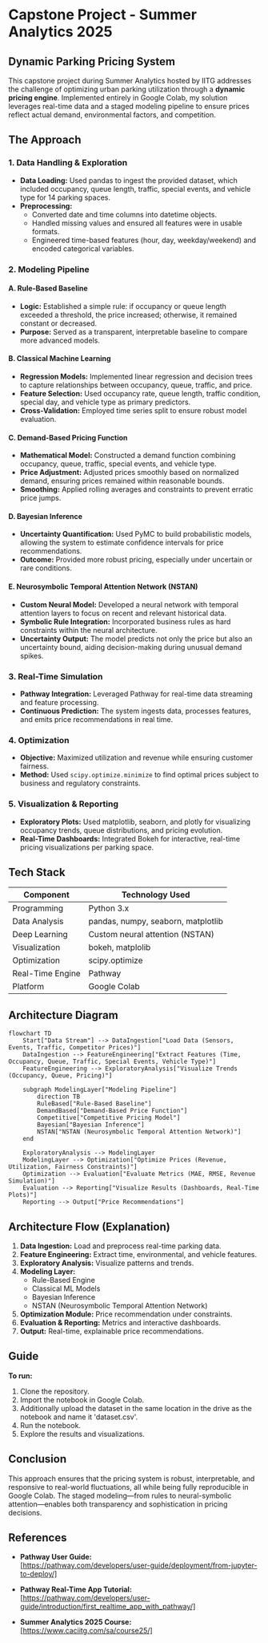 # Capstone Project - Summer Analytics 2025

## Dynamic Parking Pricing System

This capstone project during Summer Analytics hosted by IITG addresses the challenge of optimizing urban parking utilization through a **dynamic pricing engine**. Implemented entirely in Google Colab, my solution leverages real-time data and a staged modeling pipeline to ensure prices reflect actual demand, environmental factors, and competition.

## The Approach

### 1. Data Handling & Exploration

- **Data Loading:** Used pandas to ingest the provided dataset, which included occupancy, queue length, traffic, special events, and vehicle type for 14 parking spaces.
- **Preprocessing:** 
  - Converted date and time columns into datetime objects.
  - Handled missing values and ensured all features were in usable formats.
  - Engineered time-based features (hour, day, weekday/weekend) and encoded categorical variables.

### 2. Modeling Pipeline

#### A. Rule-Based Baseline

- **Logic:** Established a simple rule: if occupancy or queue length exceeded a threshold, the price increased; otherwise, it remained constant or decreased.
- **Purpose:** Served as a transparent, interpretable baseline to compare more advanced models.

#### B. Classical Machine Learning

- **Regression Models:** Implemented linear regression and decision trees to capture relationships between occupancy, queue, traffic, and price.
- **Feature Selection:** Used occupancy rate, queue length, traffic condition, special day, and vehicle type as primary predictors.
- **Cross-Validation:** Employed time series split to ensure robust model evaluation.

#### C. Demand-Based Pricing Function

- **Mathematical Model:** Constructed a demand function combining occupancy, queue, traffic, special events, and vehicle type.
- **Price Adjustment:** Adjusted prices smoothly based on normalized demand, ensuring prices remained within reasonable bounds.
- **Smoothing:** Applied rolling averages and constraints to prevent erratic price jumps.

#### D. Bayesian Inference

- **Uncertainty Quantification:** Used PyMC to build probabilistic models, allowing the system to estimate confidence intervals for price recommendations.
- **Outcome:** Provided more robust pricing, especially under uncertain or rare conditions.

#### E. Neurosymbolic Temporal Attention Network (NSTAN)

- **Custom Neural Model:** Developed a neural network with temporal attention layers to focus on recent and relevant historical data.
- **Symbolic Rule Integration:** Incorporated business rules as hard constraints within the neural architecture.
- **Uncertainty Output:** The model predicts not only the price but also an uncertainty bound, aiding decision-making during unusual demand spikes.

### 3. Real-Time Simulation

- **Pathway Integration:** Leveraged Pathway for real-time data streaming and feature processing.
- **Continuous Prediction:** The system ingests data, processes features, and emits price recommendations in real time.

### 4. Optimization

- **Objective:** Maximized utilization and revenue while ensuring customer fairness.
- **Method:** Used `scipy.optimize.minimize` to find optimal prices subject to business and regulatory constraints.

### 5. Visualization & Reporting

- **Exploratory Plots:** Used matplotlib, seaborn, and plotly for visualizing occupancy trends, queue distributions, and pricing evolution.
- **Real-Time Dashboards:** Integrated Bokeh for interactive, real-time pricing visualizations per parking space.

## Tech Stack

| Component         | Technology Used                        |
|-------------------|----------------------------------------|
| Programming       | Python 3.x                             |
| Data Analysis     | pandas, numpy, seaborn, matplotlib     |
| Deep Learning     | Custom neural attention (NSTAN)        |  
| Visualization     | bokeh, matplolib                       |
| Optimization      | scipy.optimize                         |
| Real-Time Engine  | Pathway                                |
| Platform          | Google Colab                           |

## Architecture Diagram

```mermaid
flowchart TD
    Start["Data Stream"] --> DataIngestion["Load Data (Sensors, Events, Traffic, Competitor Prices)"]
    DataIngestion --> FeatureEngineering["Extract Features (Time, Occupancy, Queue, Traffic, Special Events, Vehicle Type)"]
    FeatureEngineering --> ExploratoryAnalysis["Visualize Trends (Occupancy, Queue, Pricing)"]

    subgraph ModelingLayer["Modeling Pipeline"]
        direction TB
        RuleBased["Rule-Based Baseline"]
        DemandBased["Demand-Based Price Function"]
        Competitive["Competitive Pricing Model"]
        Bayesian["Bayesian Inference"]
        NSTAN["NSTAN (Neurosymbolic Temporal Attention Network)"]
    end

    ExploratoryAnalysis --> ModelingLayer
    ModelingLayer --> Optimization["Optimize Prices (Revenue, Utilization, Fairness Constraints)"]
    Optimization --> Evaluation["Evaluate Metrics (MAE, RMSE, Revenue Simulation)"]
    Evaluation --> Reporting["Visualize Results (Dashboards, Real-Time Plots)"]
    Reporting --> Output["Price Recommendations"]
```

## Architecture Flow (Explanation)

1. **Data Ingestion:** Load and preprocess real-time parking data.
2. **Feature Engineering:** Extract time, environmental, and vehicle features.
3. **Exploratory Analysis:** Visualize patterns and trends.
4. **Modeling Layer:**
   - Rule-Based Engine
   - Classical ML Models
   - Bayesian Inference
   - NSTAN (Neurosymbolic Temporal Attention Network)
5. **Optimization Module:** Price recommendation under constraints.
6. **Evaluation & Reporting:** Metrics and interactive dashboards.
7. **Output:** Real-time, explainable price recommendations.

## Guide
**To run:**
1. Clone the repository.
2. Import the notebook in Google Colab.
3. Additionally upload the dataset in the same location in the drive as the notebook and name it 'dataset.csv'.
4. Run the notebook.
5. Explore the results and visualizations.

## Conclusion

This approach ensures that the pricing system is robust, interpretable, and responsive to real-world fluctuations, all while being fully reproducible in Google Colab. The staged modeling—from rules to neural-symbolic attention—enables both transparency and sophistication in pricing decisions.

## References 
- **Pathway User Guide:**  
  [https://pathway.com/developers/user-guide/deployment/from-jupyter-to-deploy/]

- **Pathway Real-Time App Tutorial:**  
  [https://pathway.com/developers/user-guide/introduction/first_realtime_app_with_pathway/]

- **Summer Analytics 2025 Course:**  
  [https://www.caciitg.com/sa/course25/]

